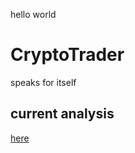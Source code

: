 hello world

# CryptoTrader
speaks for itself


## current analysis

[here](../html_results/2_3_0_try_dd.html)
